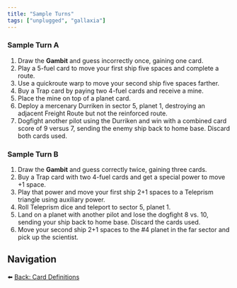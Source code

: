 ```yaml
---
title: "Sample Turns"
tags: ["unplugged", "gallaxia"]
---
```


### Sample Turn A

1. Draw the **Gambit** and guess incorrectly once, gaining one card.
2. Play a 5-fuel card to move your first ship five spaces and complete a route.
3. Use a quickroute warp to move your second ship five spaces farther.
4. Buy a Trap card by paying two 4-fuel cards and receive a mine.
5. Place the mine on top of a planet card.
6. Deploy a mercenary Durriken in sector 5, planet 1, destroying an adjacent Freight Route but not the reinforced route.
7. Dogfight another pilot using the Durriken and win with a combined card score of 9 versus 7, sending the enemy ship back to home base. Discard both cards used.

### Sample Turn B

1. Draw the **Gambit** and guess correctly twice, gaining three cards.
2. Buy a Trap card with two 4-fuel cards and get a special power to move +1 space.
3. Play that power and move your first ship 2+1 spaces to a Teleprism triangle using auxiliary power.
4. Roll Teleprism dice and teleport to sector 5, planet 1.
5. Land on a planet with another pilot and lose the dogfight 8 vs. 10, sending your ship back to home base. Discard the cards used.
6. Move your second ship 2+1 spaces to the #4 planet in the far sector and pick up the scientist.

## Navigation

⬅️ [Back: Card Definitions](./card_definitions)
